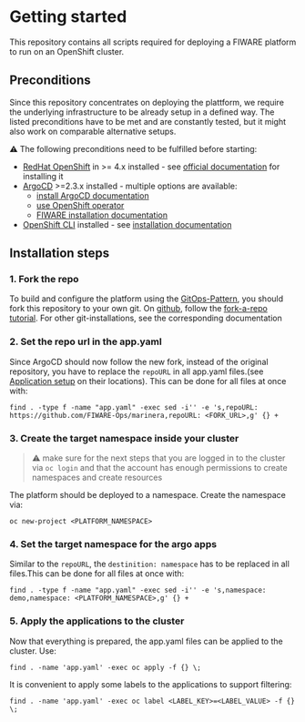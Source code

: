 # Getting started

This repository contains all scripts required for deploying a FIWARE platform to run on an OpenShift cluster.

## Preconditions

Since this repository concentrates on deploying the plattform, we require the underlying infrastructure to be already setup in a defined way. The listed preconditions have to be met and are constantly tested, but it might also work on comparable alternative setups.

:warning: The following preconditions need to be fulfilled before starting:

- [RedHat OpenShift](https://www.redhat.com/en/technologies/cloud-computing/openshift) in >= 4.x installed - see [official documentation](https://docs.openshift.com/container-platform/latest/welcome/index.html) for installing it
- [ArgoCD](https://argo-cd.readthedocs.io/en/stable/) >=2.3.x installed - multiple options are available:
    - [install ArgoCD documentation](https://argo-cd.readthedocs.io/en/stable/getting_started/#1-install-argo-cd)
    - [use OpenShift operator](https://argocd-operator-helm.readthedocs.io/en/latest/ocp/ocp4.html)
    - [FIWARE installation documentation](https://github.com/FIWARE-Ops/fiware-gitops#4-install-argocd)
- [OpenShift CLI](https://docs.openshift.com/container-platform/4.10/cli_reference/openshift_cli/getting-started-cli.html) installed - see [installation documentation](https://docs.openshift.com/container-platform/4.10/cli_reference/openshift_cli/getting-started-cli.html#installing-openshift-cli)

## Installation steps


### 1. Fork the repo

To build and configure the platform using the [GitOps-Pattern](https://www.gitops.tech/), you should fork this repository to your own git. 
On [github](github.com), follow the [fork-a-repo tutorial](https://docs.github.com/en/get-started/quickstart/fork-a-repo). For other git-installations, see the corresponding documentation

### 2. Set the repo url in the app.yaml

Since ArgoCD should now follow the new fork, instead of the original repository, you have to replace the ```repoURL``` in all app.yaml files.(see [Application setup](APP_SETUP.md) on their locations). 
This can be done for all files at once with: 
```shell
find . -type f -name "app.yaml" -exec sed -i'' -e 's,repoURL: https://github.com/FIWARE-Ops/marinera,repoURL: <FORK_URL>,g' {} +
```

### 3. Create the target namespace inside your cluster

> :warning: make sure for the next steps that you are logged in to the cluster via ```oc login``` 
> and that the account has enough permissions to create namespaces and create resources 


The platform should be deployed to a namespace. Create the namespace via:
```shell
oc new-project <PLATFORM_NAMESPACE>
```

### 4. Set the target namespace for the argo apps

Similar to the ```repoURL```, the ```destinition: namespace``` has to be replaced in all files.This can be done for all files at once with: 

```shell
find . -type f -name "app.yaml" -exec sed -i'' -e 's,namespace: demo,namespace: <PLATFORM_NAMESPACE>,g' {} +
```

### 5. Apply the applications to the cluster

Now that everything is prepared, the app.yaml files can be applied to the cluster. 
Use: 
```shell
find . -name 'app.yaml' -exec oc apply -f {} \;
```
It is convenient to apply some labels to the applications to support filtering:
```shell
find . -name 'app.yaml' -exec oc label <LABEL_KEY>=<LABEL_VALUE> -f {} \;

```